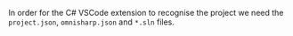 In order for the C# VSCode extension to recognise the project we need the `project.json`, `omnisharp.json` and `*.sln` files.